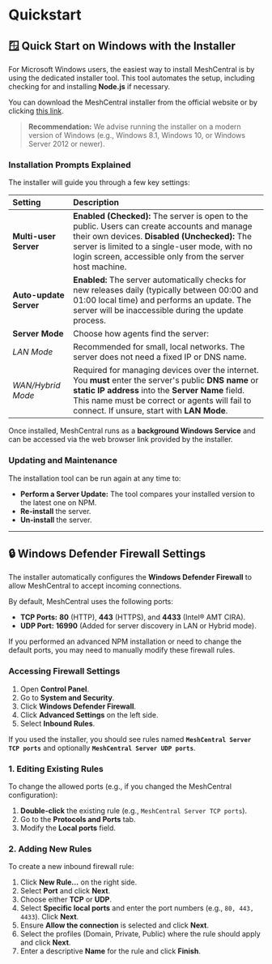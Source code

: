 # Quickstart

## 🪟 Quick Start on Windows with the Installer

For Microsoft Windows users, the easiest way to install MeshCentral is by using the dedicated installer tool. This tool automates the setup, including checking for and installing **Node.js** if necessary.

You can download the MeshCentral installer from the official website or by clicking [this link](https://www.meshcommander.com/meshcentral2).

> **Recommendation:** We advise running the installer on a modern version of Windows (e.g., Windows 8.1, Windows 10, or Windows Server 2012 or newer).

### Installation Prompts Explained

The installer will guide you through a few key settings:

| Setting | Description |
| :--- | :--- |
| **Multi-user Server** | **Enabled (Checked):** The server is open to the public. Users can create accounts and manage their own devices. **Disabled (Unchecked):** The server is limited to a single-user mode, with no login screen, accessible only from the server host machine. |
| **Auto-update Server** | **Enabled:** The server automatically checks for new releases daily (typically between 00:00 and 01:00 local time) and performs an update. The server will be inaccessible during the update process. |
| **Server Mode** | Choose how agents find the server: |
| *LAN Mode* | Recommended for small, local networks. The server does not need a fixed IP or DNS name. |
| *WAN/Hybrid Mode* | Required for managing devices over the internet. You **must** enter the server's public **DNS name** or **static IP address** into the **Server Name** field. This name must be correct or agents will fail to connect. If unsure, start with **LAN Mode**. |

Once installed, MeshCentral runs as a **background Windows Service** and can be accessed via the web browser link provided by the installer.

### Updating and Maintenance

The installation tool can be run again at any time to:

* **Perform a Server Update:** The tool compares your installed version to the latest one on NPM.
* **Re-install** the server.
* **Un-install** the server.

---

## 🔒 Windows Defender Firewall Settings

The installer automatically configures the **Windows Defender Firewall** to allow MeshCentral to accept incoming connections.

By default, MeshCentral uses the following ports:
* **TCP Ports:** **80** (HTTP), **443** (HTTPS), and **4433** (Intel® AMT CIRA).
* **UDP Port:** **16990** (Added for server discovery in LAN or Hybrid mode).

If you performed an advanced NPM installation or need to change the default ports, you may need to manually modify these firewall rules.

### Accessing Firewall Settings

1.  Open **Control Panel**.
2.  Go to **System and Security**.
3.  Click **Windows Defender Firewall**.
4.  Click **Advanced Settings** on the left side.
5.  Select **Inbound Rules**.

If you used the installer, you should see rules named **`MeshCentral Server TCP ports`** and optionally **`MeshCentral Server UDP ports`**.

### 1. Editing Existing Rules

To change the allowed ports (e.g., if you changed the MeshCentral configuration):
1.  **Double-click** the existing rule (e.g., `MeshCentral Server TCP ports`).
2.  Go to the **Protocols and Ports** tab.
3.  Modify the **Local ports** field.

### 2. Adding New Rules

To create a new inbound firewall rule:
1.  Click **New Rule...** on the right side.
2.  Select **Port** and click **Next**.
3.  Choose either **TCP** or **UDP**.
4.  Select **Specific local ports** and enter the port numbers (e.g., `80, 443, 4433`). Click **Next**.
5.  Ensure **Allow the connection** is selected and click **Next**.
6.  Select the profiles (Domain, Private, Public) where the rule should apply and click **Next**.
7.  Enter a descriptive **Name** for the rule and click **Finish**.